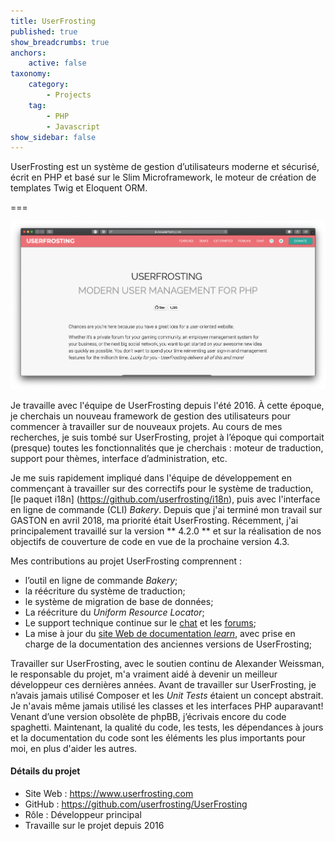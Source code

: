 ```yaml
---
title: UserFrosting
published: true
show_breadcrumbs: true
anchors:
    active: false
taxonomy:
    category:
        - Projects
    tag:
        - PHP
        - Javascript
show_sidebar: false
---
```


UserFrosting est un système de gestion d’utilisateurs moderne et sécurisé, écrit en PHP et basé sur le Slim Microframework, le moteur de création de templates Twig et Eloquent ORM.


===

![](UserFrosting.png)

Je travaille avec l'équipe de UserFrosting depuis l'été 2016. À cette époque, je cherchais un nouveau framework de gestion des utilisateurs pour commencer à travailler sur de nouveaux projets. Au cours de mes recherches, je suis tombé sur UserFrosting, projet à l’époque qui comportait (presque) toutes les fonctionnalités que je cherchais : moteur de traduction, support pour thèmes, interface d’administration, etc.

Je me suis rapidement impliqué dans l'équipe de développement en commençant à travailler sur des correctifs pour le système de traduction, [le paquet i18n] (https://github.com/userfrosting/i18n), puis avec l'interface en ligne de commande (CLI) _Bakery_. Depuis que j'ai terminé mon travail sur GASTON en avril 2018, ma priorité était UserFrosting. Récemment, j'ai principalement travaillé sur la version ** 4.2.0 ** et sur la réalisation de nos objectifs de couverture de code en vue de la prochaine version 4.3.

Mes contributions au projet UserFrosting comprennent :
 - l’outil en ligne de commande _Bakery_;
 - la réécriture du système de traduction;
 - le système de migration de base de données;
 - La réécriture du _Uniform Resource Locator_;
 - Le support technique continue sur le [chat](https://chat.userfrosting.com) et les [forums](https://forums.userfrosting.com);
 - La mise à jour du [site Web de documentation _learn_](https://learn.userfrosting.com), avec prise en charge de la documentation des anciennes versions de UserFrosting;

Travailler sur UserFrosting, avec le soutien continu de Alexander Weissman, le responsable du projet, m'a vraiment aidé à devenir un meilleur développeur ces dernières années. Avant de travailler sur UserFrosting, je n’avais jamais utilisé Composer et les _Unit Tests_ étaient un concept abstrait. Je n'avais même jamais utilisé les classes et les interfaces PHP auparavant! Venant d’une version obsolète de phpBB, j’écrivais encore du code spaghetti. Maintenant, la qualité du code, les tests, les dépendances à jours et la documentation du code sont les éléments les plus importants pour moi, en plus d'aider les autres.


#### Détails du projet
- Site Web : <https://www.userfrosting.com>
- GitHub : <https://github.com/userfrosting/UserFrosting>
- Rôle : Développeur principal
- Travaille sur le projet depuis 2016

